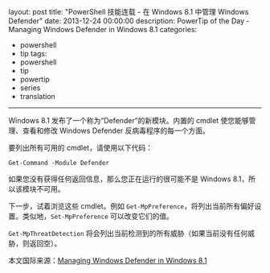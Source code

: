 ﻿layout: post
title: "PowerShell 技能连载 - 在 Windows 8.1 中管理 Windows Defender"
date: 2013-12-24 00:00:00
description: PowerTip of the Day - Managing Windows Defender in Windows 8.1
categories:
- powershell
- tip
tags:
- powershell
- tip
- powertip
- series
- translation
---
Windows 8.1 发布了一个称为“Defender”的新模块。内置的 cmdlet 使您能够管理、查看和修改 Windows Defender 反病毒程序的每一个方面。

要列出所有可用的 cmdlet，请使用以下代码：

	Get-Command -Module Defender

如果您没有获得任何返回信息，那么您正在运行的很可能不是 Windows 8.1，所以该模块不可用。

下一步，试着浏览这些 cmdlet。例如 `Get-MpPreference`，将列出当前所有偏好设置。类似地，`Set-MpPreference` 可以改变它们的值。

`Get-MpThreatDetection` 将会列出当前检测到的所有威胁（如果当前没有任何威胁，则返回空）。

<!--more-->
本文国际来源：[Managing Windows Defender in Windows 8.1](http://powershell.com/cs/blogs/tips/archive/2013/12/24/managing-windows-defender-in-windows-8-1.aspx)
